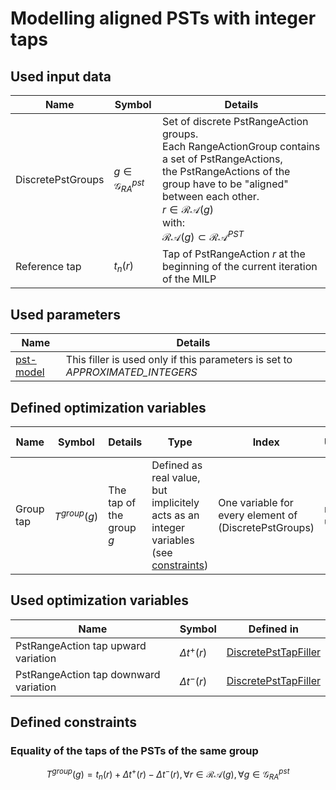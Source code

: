 # Modelling aligned PSTs with integer taps

## Used input data

| Name              | Symbol                         | Details                                                                                                                                                                                                                                                                   |
|-------------------|--------------------------------|---------------------------------------------------------------------------------------------------------------------------------------------------------------------------------------------------------------------------------------------------------------------------|
| DiscretePstGroups | $g \in \mathcal{G}^{pst}_{RA}$ | Set of discrete PstRangeAction groups. <br> Each RangeActionGroup contains a set of PstRangeActions, the PstRangeActions of the group have to be "aligned" between each other. <br> $r \in \mathcal{RA}(g)$ <br> with: <br> $\mathcal{RA}(g) \subset \mathcal{RA} ^{PST}$ |
| Reference tap     | $t_{n}(r)$                     | Tap of PstRangeAction $r$ at the beginning of the current iteration of the MILP                                                                                                                                                                                           |

## Used parameters

| Name                                             | Details                                                                       |
|--------------------------------------------------|-------------------------------------------------------------------------------|
| [pst-model](/parameters.md#pst-model) | This filler is used only if this parameters is set to *APPROXIMATED_INTEGERS* |

## Defined optimization variables

| Name      | Symbol         | Details                  | Type                                                                                                          | Index                                                 | Unit    | Lower bound | Upper bound |
|-----------|----------------|--------------------------|---------------------------------------------------------------------------------------------------------------|-------------------------------------------------------|---------|-------------|-------------|
| Group tap | $T^{group}(g)$ | The tap of the group $g$ | Defined as real value, but implicitely acts as an integer variables (see [constraints](#defined-constraints)) | One variable for every element of (DiscretePstGroups) | no unit | $-\infty$   | $+\infty$   |

## Used optimization variables

| Name                                  | Symbol             | Defined in                                                                        |
|---------------------------------------|--------------------|-----------------------------------------------------------------------------------|
| PstRangeAction tap upward variation   | $\Delta t^{+} (r)$ | [DiscretePstTapFiller](discrete-pst-tap-filler.md#defined-optimization-variables) |
| PstRangeAction tap downward variation | $\Delta t^{-} (r)$ | [DiscretePstTapFiller](discrete-pst-tap-filler.md#defined-optimization-variables) |

## Defined constraints

### Equality of the taps of the PSTs of the same group

$$
\begin{equation}
T^{group}(g) = t_{n}(r) + \Delta t^{+} (r) - \Delta t^{-} (r), \forall r \in \mathcal{RA}(g), \forall g \in
\mathcal{G}^{pst}_{RA}
\end{equation}
$$